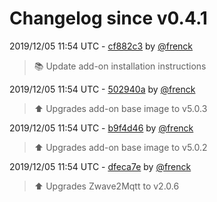 # Changelog since v0.4.1

2019/12/05 11:54 UTC - [cf882c3](https://github.com/hassio-addons/addon-zwave2mqtt/commit/cf882c39e5d51188e274f0f41d2ed37e6b05b0b7) by [@frenck](https://github.com/frenck)
> :books: Update add-on installation instructions 

2019/12/05 11:54 UTC - [502940a](https://github.com/hassio-addons/addon-zwave2mqtt/commit/502940ad62d8bafab4872a32e413283740996133) by [@frenck](https://github.com/frenck)
> :arrow_up: Upgrades add-on base image to v5.0.3 

2019/12/05 11:54 UTC - [b9f4d46](https://github.com/hassio-addons/addon-zwave2mqtt/commit/b9f4d468119126e7c4dbc7eb2090c92ce035b71c) by [@frenck](https://github.com/frenck)
> :arrow_up: Upgrades add-on base image to v5.0.2 

2019/12/05 11:54 UTC - [dfeca7e](https://github.com/hassio-addons/addon-zwave2mqtt/commit/dfeca7eeb49ec8c4e2884c5452bd55aebb83de99) by [@frenck](https://github.com/frenck)
> :arrow_up: Upgrades Zwave2Mqtt to v2.0.6 

